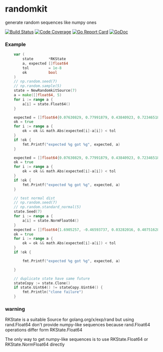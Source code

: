 # randomkit

generate random sequences like numpy ones

[![Build Status](https://travis-ci.org/pa-m/randomkit.svg?branch=master)](https://travis-ci.org/pa-m/randomkit)
[![Code Coverage](https://codecov.io/gh/pa-m/randomkit/branch/master/graph/badge.svg)](https://codecov.io/gh/pa-m/randomkit)
[![Go Report Card](https://goreportcard.com/badge/github.com/pa-m/randomkit)](https://goreportcard.com/report/github.com/pa-m/randomkit)
[![GoDoc](https://godoc.org/github.com/pa-m/randomkit?status.svg)](https://godoc.org/github.com/pa-m/randomkit)


### Example

```go
	var (
		state       *RKState
		a, expected []float64
		tol         = 1e-8
		ok          bool
	)
	// np.random.seed(7)
	// np.random.sample(5)
	state = NewRandomkitSource(7)
	a = make([]float64, 5)
	for i := range a {
		a[i] = state.Float64()
	}

	expected = []float64{0.07630829, 0.77991879, 0.43840923, 0.72346518, 0.97798951}
	ok = true
	for i := range a {
		ok = ok && math.Abs(expected[i]-a[i]) < tol
	}
	if !ok {
		fmt.Printf("expected %g got %g", expected, a)
	}

	expected = []float64{0.07630829, 0.77991879, 0.43840923, 0.72346518, 0.97798951}
	ok = true
	for i := range a {
		ok = ok && math.Abs(expected[i]-a[i]) < tol
	}
	if !ok {
		fmt.Printf("expected %g got %g", expected, a)
	}

	// test normal dist
	// np.random.seed(7)
	// np.random.standard_normal(5)
	state.Seed(7)
	for i := range a {
		a[i] = state.NormFloat64()
	}
	expected = []float64{1.6905257, -0.46593737, 0.03282016, 0.40751628, -0.78892303}
	ok = true
	for i := range a {
		ok = ok && math.Abs(expected[i]-a[i]) < tol
	}
	if !ok {

		fmt.Printf("expected %g got %g", expected, a)

	}

	// duplicate state have same future
	stateCopy := state.Clone()
	if state.Uint64() != stateCopy.Uint64() {
		fmt.Println("clone failure")
	}
```

### warning

RKState is a suitable Source for golang.org/x/exp/rand but using rand.Float64 don't provide numpy-like sequences because rand.Float64 operations differ form RKState.Float64

The only way to get numpy-like sequences is to use RKState.Float64 or RKState.NormFloat64 directly

